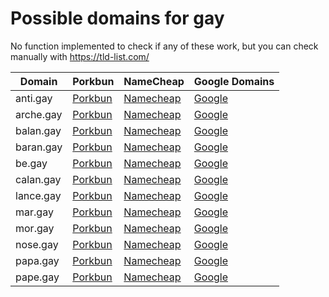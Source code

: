 # Possible domains for gay

No function implemented to check if any of these work, but you can check manually with https://tld-list.com/

| Domain | Porkbun | NameCheap | Google Domains |
|---|---|---|---|
| anti.gay | [Porkbun](https://porkbun.com/checkout/search?prb=e814663da1&tlds=&idnLanguage=&search=search&q=anti.gay) | [Namecheap](https://www.namecheap.com/domains/registration/results/?domain=anti.gay) | [Google](https://domains.google.com/registrar/search?searchTerm=anti.gay) |
| arche.gay | [Porkbun](https://porkbun.com/checkout/search?prb=e814663da1&tlds=&idnLanguage=&search=search&q=arche.gay) | [Namecheap](https://www.namecheap.com/domains/registration/results/?domain=arche.gay) | [Google](https://domains.google.com/registrar/search?searchTerm=arche.gay) |
| balan.gay | [Porkbun](https://porkbun.com/checkout/search?prb=e814663da1&tlds=&idnLanguage=&search=search&q=balan.gay) | [Namecheap](https://www.namecheap.com/domains/registration/results/?domain=balan.gay) | [Google](https://domains.google.com/registrar/search?searchTerm=balan.gay) |
| baran.gay | [Porkbun](https://porkbun.com/checkout/search?prb=e814663da1&tlds=&idnLanguage=&search=search&q=baran.gay) | [Namecheap](https://www.namecheap.com/domains/registration/results/?domain=baran.gay) | [Google](https://domains.google.com/registrar/search?searchTerm=baran.gay) |
| be.gay | [Porkbun](https://porkbun.com/checkout/search?prb=e814663da1&tlds=&idnLanguage=&search=search&q=be.gay) | [Namecheap](https://www.namecheap.com/domains/registration/results/?domain=be.gay) | [Google](https://domains.google.com/registrar/search?searchTerm=be.gay) |
| calan.gay | [Porkbun](https://porkbun.com/checkout/search?prb=e814663da1&tlds=&idnLanguage=&search=search&q=calan.gay) | [Namecheap](https://www.namecheap.com/domains/registration/results/?domain=calan.gay) | [Google](https://domains.google.com/registrar/search?searchTerm=calan.gay) |
| lance.gay | [Porkbun](https://porkbun.com/checkout/search?prb=e814663da1&tlds=&idnLanguage=&search=search&q=lance.gay) | [Namecheap](https://www.namecheap.com/domains/registration/results/?domain=lance.gay) | [Google](https://domains.google.com/registrar/search?searchTerm=lance.gay) |
| mar.gay | [Porkbun](https://porkbun.com/checkout/search?prb=e814663da1&tlds=&idnLanguage=&search=search&q=mar.gay) | [Namecheap](https://www.namecheap.com/domains/registration/results/?domain=mar.gay) | [Google](https://domains.google.com/registrar/search?searchTerm=mar.gay) |
| mor.gay | [Porkbun](https://porkbun.com/checkout/search?prb=e814663da1&tlds=&idnLanguage=&search=search&q=mor.gay) | [Namecheap](https://www.namecheap.com/domains/registration/results/?domain=mor.gay) | [Google](https://domains.google.com/registrar/search?searchTerm=mor.gay) |
| nose.gay | [Porkbun](https://porkbun.com/checkout/search?prb=e814663da1&tlds=&idnLanguage=&search=search&q=nose.gay) | [Namecheap](https://www.namecheap.com/domains/registration/results/?domain=nose.gay) | [Google](https://domains.google.com/registrar/search?searchTerm=nose.gay) |
| papa.gay | [Porkbun](https://porkbun.com/checkout/search?prb=e814663da1&tlds=&idnLanguage=&search=search&q=papa.gay) | [Namecheap](https://www.namecheap.com/domains/registration/results/?domain=papa.gay) | [Google](https://domains.google.com/registrar/search?searchTerm=papa.gay) |
| pape.gay | [Porkbun](https://porkbun.com/checkout/search?prb=e814663da1&tlds=&idnLanguage=&search=search&q=pape.gay) | [Namecheap](https://www.namecheap.com/domains/registration/results/?domain=pape.gay) | [Google](https://domains.google.com/registrar/search?searchTerm=pape.gay) |
